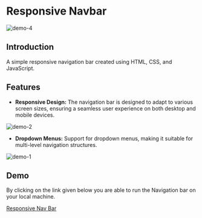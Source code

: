 # Responsive Navbar

![demo-4](https://github.com/karanrainavaar/Responsive-navbar/assets/147860043/42e400d7-4ef1-4bef-b20c-635e745a0cdc)

## Introduction
A simple responsive navigation bar created using HTML, CSS, and JavaScript.

## Features
- **Responsive Design:** The navigation bar is designed to adapt to various screen sizes, ensuring a seamless user experience on both desktop and mobile devices.

![demo-2](https://github.com/karanrainavaar/Responsive-navbar/assets/147860043/81c0c22a-4c63-46e2-a461-6c130dba582e)


- **Dropdown Menus:**  Support for dropdown menus, making it suitable for multi-level navigation structures.

![demo-1](https://github.com/karanrainavaar/Responsive-navbar/assets/147860043/2447bb45-e6a4-45c3-8d67-af0b115c6e2e)


## Demo
By clicking on the link given below you are able to run the Navigation bar on your local machine.

[Responsive Nav Bar](https://karanrainavaar-responsivenavbar.pages.dev/)
